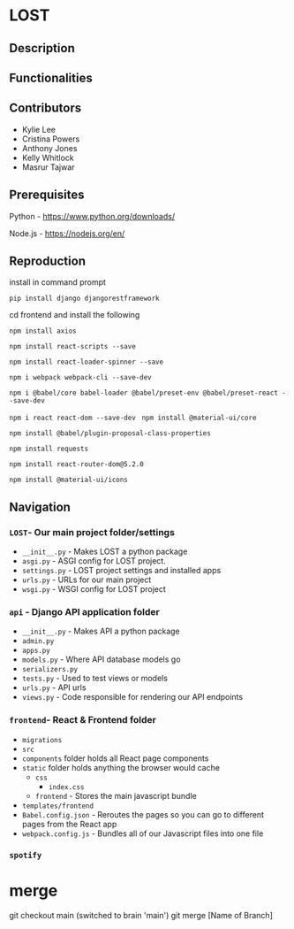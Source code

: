 # LOST
## Description 
## Functionalities
## Contributors 
- Kylie Lee 
- Cristina Powers
- Anthony Jones
- Kelly Whitlock
- Masrur Tajwar

## Prerequisites
Python - https://www.python.org/downloads/ 

Node.js - https://nodejs.org/en/

## Reproduction
install in command prompt

`pip install django djangorestframework`

cd frontend and install the following

`npm install axios`

`npm install react-scripts --save`

`npm install react-loader-spinner --save`

`npm i webpack webpack-cli --save-dev `

`npm i @babel/core babel-loader @babel/preset-env @babel/preset-react --save-dev`

`npm i react react-dom --save-dev
`
`npm install @material-ui/core`

`npm install @babel/plugin-proposal-class-properties`

`npm install requests `

`npm install react-router-dom@5.2.0 `

`npm install @material-ui/icons`

## Navigation
### `LOST`- Our main project folder/settings 
* `__init__.py` - Makes LOST a python package 
* `asgi.py` - ASGI config for LOST project.
* `settings.py` - LOST project settings and installed apps
* `urls.py` - URLs for our main project 
*  `wsgi.py` - WSGI config for LOST project
### `api` - Django API application folder 
* `__init__.py` - Makes API a python package 
* `admin.py`
* `apps.py`
* `models.py` - Where API database models go 
* `serializers.py`
* `tests.py` - Used to test views or models 
* `urls.py` - API urls 
* `views.py` - Code responsible for rendering our API endpoints
### `frontend`- React & Frontend folder
* `migrations`
* `src` 
* `components` folder holds all React page components 
* `static` folder holds anything the browser would cache 
  * `css`
    * `index.css` 
  *  `frontend` - Stores the main javascript bundle
* `templates/frontend` 
* `Babel.config.json` - Reroutes the pages so you can go to different pages from the React app 
* `webpack.config.js` - Bundles all of our Javascript files into one file 
### `spotify`
# merge
git checkout main (switched to brain 'main')
git merge [Name of Branch]
